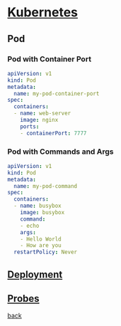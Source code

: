 
# [Kubernetes](../index)

## Pod

### Pod with Container Port

```yaml
apiVersion: v1
kind: Pod
metadata:
  name: my-pod-container-port
spec:
  containers:
  - name: web-server
    image: nginx
    ports:
    - containerPort: 7777
 ```

### Pod with Commands and Args

```yaml
apiVersion: v1
kind: Pod
metadata:
  name: my-pod-command
spec:
  containers:
  - name: busybox
    image: busybox
    command:
    - echo
    args:
    - Hello World
    - How are you
  restartPolicy: Never
 ```

## [Deployment](./Deployment)

## [Probes](./Probes)

[back](./)
